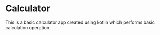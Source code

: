 # Calculator
This is a basic calculator app created using kotlin which performs basic calculation operation.
